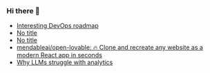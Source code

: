 ### Hi there 👋

<!-- daily.dev BOOKMARKS:START -->
- [Interesting DevOps roadmap](https://app.daily.dev/posts/Sy8aHeZZk?utm_source=rss&utm_medium=bookmarks&utm_campaign=PnGboN99PhXCxFrWGGg2C)
- [No title](https://app.daily.dev/posts/dgfFhuLXm?utm_source=rss&utm_medium=bookmarks&utm_campaign=PnGboN99PhXCxFrWGGg2C)
- [No title](https://app.daily.dev/posts/h9LbqLuRa?utm_source=rss&utm_medium=bookmarks&utm_campaign=PnGboN99PhXCxFrWGGg2C)
- [mendableai/open-lovable: 🔥 Clone and recreate any website as a modern React app in seconds](https://app.daily.dev/posts/DlBr6dbLO?utm_source=rss&utm_medium=bookmarks&utm_campaign=PnGboN99PhXCxFrWGGg2C)
- [Why LLMs struggle with analytics](https://app.daily.dev/posts/rEmYdJge2?utm_source=rss&utm_medium=bookmarks&utm_campaign=PnGboN99PhXCxFrWGGg2C)
<!-- daily.dev BOOKMARKS:END -->

<!--
**dinesh4monto/dinesh4monto** is a ✨ _special_ ✨ repository because its `README.md` (this file) appears on your GitHub profile.

Here are some ideas to get you started:

- 🔭 I’m currently working on ...
- 🌱 I’m currently learning ...
- 👯 I’m looking to collaborate on ...
- 🤔 I’m looking for help with ...
- 💬 Ask me about ...
- 📫 How to reach me: ...
- 😄 Pronouns: ...
- ⚡ Fun fact: ...
-->
